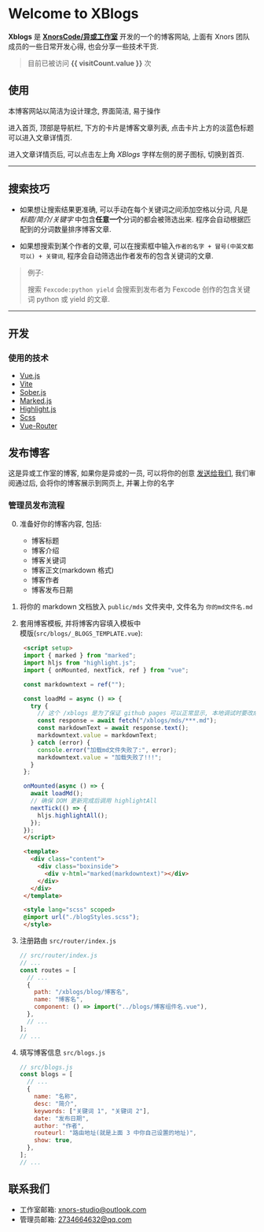 # Welcome to XBlogs

**Xblogs** 是 [**XnorsCode/异或工作室**](https://github.com/xnors) 开发的一个的博客网站, 上面有 Xnors 团队成员的一些日常开发心得, 也会分享一些技术干货.

> 目前已被访问 **{{ visitCount.value }}** 次

## 使用

本博客网站以简洁为设计理念, 界面简洁, 易于操作

进入首页, 顶部是导航栏, 下方的卡片是博客文章列表, 点击卡片上方的淡蓝色标题可以进入文章详情页.

进入文章详情页后, 可以点击左上角 _XBlogs_ 字样左侧的房子图标, 切换到首页.

---

## 搜索技巧

- 如果想让搜索结果更准确, 可以手动在每个关键词之间添加空格以分词, 凡是 _标题/简介/关键字_ 中包含**任意一个**分词的都会被筛选出来. 程序会自动根据匹配到的分词数量排序博客文章.

- 如果想搜索到某个作者的文章, 可以在搜索框中输入`作者的名字 + 冒号(中英文都可以) + 关键词`, 程序会自动筛选出作者发布的包含关键词的文章.

> 例子:
>
> 搜索 `Fexcode:python yield`
> 会搜索到发布者为 Fexcode 创作的包含关键词 python 或 yield 的文章.

---

## 开发

### 使用的技术

- [Vue.js](https://cn.vuejs.org/)
- [Vite](https://vitejs.dev/)
- [Sober.js](https://soberjs.com/)
- [Marked.js](https://marked.js.org/)
- [Highlight.js](https://highlightjs.org/)
- [Scss](https://sass-lang.com/)
- [Vue-Router](https://router.vuejs.org/)

## 发布博客

这是异或工作室的博客, 如果你是异或的一员, 可以将你的创意 [发送给我们](#联系我们),
我们审阅通过后, 会将你的博客展示到网页上, 并署上你的名字

### 管理员发布流程

0. 准备好你的博客内容, 包括:

   - 博客标题
   - 博客介绍
   - 博客关键词
   - 博客正文(markdown 格式)
   - 博客作者
   - 博客发布日期

1. 将你的 markdown 文档放入 `public/mds` 文件夹中, 文件名为 `你的md文件名.md`

2. 套用博客模板, 并将博客内容填入模板中
   <br>
   模版(`src/blogs/_BLOGS_TEMPLATE.vue`):

   ```html
    <script setup>
    import { marked } from "marked";
    import hljs from "highlight.js";
    import { onMounted, nextTick, ref } from "vue";

    const markdowntext = ref("");

    const loadMd = async () => {
      try {
        // 这个 /xblogs 是为了保证 github pages 可以正常显示, 本地调试时要改成 /
        const response = await fetch("/xblogs/mds/***.md");
        const markdownText = await response.text();
        markdowntext.value = markdownText;
      } catch (error) {
        console.error("加载md文件失败了:", error);
        markdowntext.value = "加载失败了!!!";
      }
    };

    onMounted(async () => {
      await loadMd();
      // 确保 DOM 更新完成后调用 highlightAll
      nextTick(() => {
        hljs.highlightAll();
      });
    });
    </script>

    <template>
      <div class="content">
        <div class="boxinside">
          <div v-html="marked(markdowntext)"></div>
        </div>
      </div>
    </template>

    <style lang="scss" scoped>
    @import url("./blogStyles.scss");
    </style>
   ```

3. 注册路由 `src/router/index.js`

   ```javascript
   // src/router/index.js
   // ...
   const routes = [
     // ...
     {
       path: "/xblogs/blog/博客名",
       name: "博客名",
       component: () => import("../blogs/博客组件名.vue"),
     },
     // ...
   ];
   // ...
   ```

4. 填写博客信息 `src/blogs.js`

   ```javascript
   // src/blogs.js
   const blogs = [
     // ...
     {
       name: "名称",
       desc: "简介",
       keywords: ["关键词 1", "关键词 2"],
       date: "发布日期",
       author: "作者",
       routeurl: "路由地址(就是上面 3 中你自己设置的地址)",
       show: true,
     },
   ];
   // ...
   ```

## 联系我们

- 工作室邮箱: xnors-studio@outlook.com
- 管理员邮箱: 2734664632@qq.com
